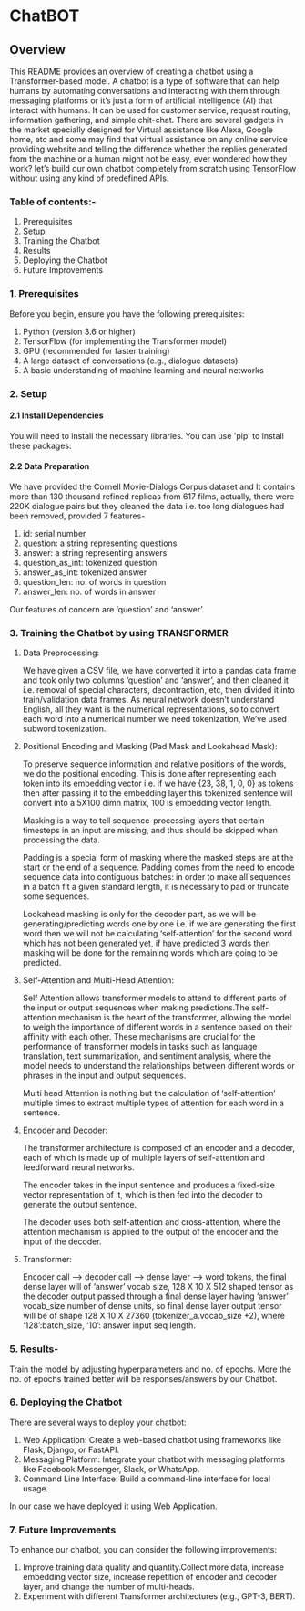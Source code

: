 # ChatBOT

## Overview

This README provides an overview of creating a chatbot using a Transformer-based model. A chatbot is a type of software that can help humans by automating conversations and interacting with them through messaging platforms or it’s just a form of artificial intelligence (AI) that interact with humans. It can be used for customer service, request routing, information gathering, and simple chit-chat. There are several gadgets in the market specially designed for Virtual assistance like Alexa, Google home, etc and some may find that virtual assistance on any online service providing website and telling the difference whether the replies generated from the machine or a human might not be easy, ever wondered how they work? let’s build our own chatbot completely from scratch using TensorFlow without using any kind of predefined APIs.

### Table of contents:-
1. Prerequisites
2. Setup
3. Training the Chatbot
4. Results
5. Deploying the Chatbot
6. Future Improvements

### 1. Prerequisites
   
Before you begin, ensure you have the following prerequisites:

1. Python (version 3.6 or higher)
2. TensorFlow (for implementing the Transformer model)
3. GPU (recommended for faster training)
4. A large dataset of conversations (e.g., dialogue datasets)
5. A basic understanding of machine learning and neural networks

### 2. Setup

####  2.1 Install Dependencies

You will need to install the necessary libraries. You can use 'pip' to install these packages:

####  2.2 Data Preparation

We have provided the Cornell Movie-Dialogs Corpus dataset and It contains more than 130 thousand refined replicas from 617 films, actually, there were 220K dialogue pairs but they cleaned the data i.e. too long dialogues had been removed, provided 7 features-

1. id: serial number
2. question: a string representing questions
3. answer: a string representing answers
4. question_as_int: tokenized question
5. answer_as_int: tokenized answer
6. question_len: no. of words in question
7. answer_len: no. of words in answer

Our features of concern are ‘question’ and ‘answer’.

### 3. Training the Chatbot by using TRANSFORMER

 1. Data Preprocessing:

    We have given a CSV file, we have converted it into a pandas data frame and took only two columns ‘question’ and 
    ‘answer’, and then cleaned it i.e. removal of special characters, decontraction, etc, then divided it into 
    train/validation data frames. As neural network doesn’t understand English, all they want is the numerical 
    representations, so to convert each word into a numerical number we need tokenization, We’ve used subword 
    tokenization.
   
2. Positional Encoding and Masking (Pad Mask and Lookahead Mask):

   To preserve sequence information and relative positions of the words, we do the positional encoding. This is done 
   after representing each token into its embedding vector i.e. if we have {23, 38, 1, 0, 0} as tokens then after 
   passing it to the embedding layer this tokenized sentence will convert into a 5X100 dimn matrix, 100 is embedding 
   vector length.
   
   Masking is a way to tell sequence-processing layers that certain timesteps in an input are missing, and thus 
   should be skipped when processing the data.
   
   Padding is a special form of masking where the masked steps are at the start or the end of a sequence. Padding 
   comes from the need to encode sequence data into contiguous batches: in order to make all sequences in a batch 
   fit a given standard length, it is necessary to pad or truncate some sequences.
   
   Lookahead masking is only for the decoder part, as we will be generating/predicting words one by one i.e. if we are
   generating the first word then we will not be calculating ‘self-attention’ for the second word which has not been 
   generated yet, if have predicted 3 words then masking will be done for the remaining words which are going to be 
   predicted.

   
3. Self-Attention and Multi-Head Attention:

   Self Attention allows transformer models to attend to different parts of the input or output sequences when making predictions.The self-attention mechanism is the heart of the transformer, allowing the model to weigh the importance of different words in a sentence based on their affinity with each other. These mechanisms are crucial for the performance of transformer models in tasks such as language translation, text summarization, and sentiment analysis, where the model needs to understand the relationships between different words or phrases in the input and output sequences.
   
   Multi head Attention is nothing but the calculation of ‘self-attention’ multiple times to extract multiple types of attention for each word in a sentence.

5. Encoder and Decoder:

   The transformer architecture is composed of an encoder and a decoder, each of which is made up of multiple layers of self-attention and feedforward neural networks.

   The encoder takes in the input sentence and produces a fixed-size vector representation of it, which is then fed into the decoder to generate the output sentence.

   The decoder uses both self-attention and cross-attention, where the attention mechanism is applied to the output of the encoder and the input of the decoder.

7. Transformer:

   Encoder call --> decoder call --> dense layer --> word tokens, the final dense layer will of ‘answer’ vocab size, 128 X 10 X 512 shaped tensor as the decoder output passed through a final dense layer having ‘answer’ vocab_size number of dense units, so final dense layer output tensor will be of shape 128 X 10 X 27360 (tokenizer_a.vocab_size +2), where ‘128’:batch_size, ‘10’: answer input seq length.

### 5. Results-

Train the model by adjusting hyperparameters and no. of epochs. More the no. of epochs trained better will be responses/answers by our Chatbot.

### 6. Deploying the Chatbot

There are several ways to deploy your chatbot:

1. Web Application: Create a web-based chatbot using frameworks like Flask, Django, or FastAPI.
2. Messaging Platform: Integrate your chatbot with messaging platforms like Facebook Messenger, Slack, or WhatsApp.
3. Command Line Interface: Build a command-line interface for local usage.

In our case we have deployed it using Web Application.

### 7. Future Improvements

To enhance our chatbot, you can consider the following improvements:

1. Improve training data quality and quantity.Collect more data, increase embedding vector size, increase repetition of encoder and decoder layer, and change the number of multi-heads.
2. Experiment with different Transformer architectures (e.g., GPT-3, BERT).



   


